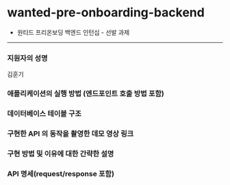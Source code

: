 # wanted-pre-onboarding-backend

- 원티드 프리온보딩 백엔드 인턴십 - 선발 과제

---

### 지원자의 성명

김훈기

### 애플리케이션의 실행 방법 (엔드포인트 호출 방법 포함)

### 데이터베이스 테이블 구조

### 구현한 API 의 동작을 촬영한 데모 영상 링크

### 구현 방법 및 이유에 대한 간략한 설명

### API 명세(request/response 포함)
